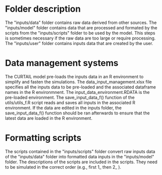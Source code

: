 # Folder description
The "inputs/data" folder contains raw data derived from other sources.
The "inputs/model" folder contains data that are processed and formated by the scripts from the "inputs/scripts" folder to be used by the model. This steps is sometimes necessary if the raw data are too large or require processing.
The "inputs/user" folder contains inputs data that are created by the user.

# Data management systems
The CURTAIL model pre-loads the inputs data in an R environment to simplify and fasten the simulations. The data_input_management.xlsx file specifies all the inputs data to be pre-loaded and the associated dataframe names in the R environmnent. The input_data_environment.RDATA is the pre-loaded environment. The save_input_data_f() function of the utils/utils_f.R script reads and saves all inputs in the associated R environment. If the data are edited in the inputs folder, the save_input_data_f() function should be ran afterwards to ensure that the latest data are loaded in the R environment.

# Formatting scripts
The scripts contained in the "inputs/scripts" folder convert raw inputs data of the "inputs/data" folder into formatted data inputs in the "inputs/model" folder. The descriptions of the scripts are included in the scripts. They need to be simulated in the correct order (e.g., first 1_ then 2_ ).